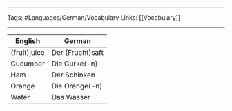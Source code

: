 ___
Tags: #Languages/German/Vocabulary
 Links: [[Vocabulary]]
___
English | German
------------ | ------------
(fruit)juice | Der (Frucht)saft
Cucumber | Die Gurke(-n)
Ham | Der Schinken
Orange | Die Orange(-n)
Water | Das Wasser
